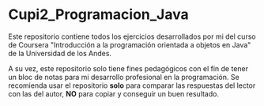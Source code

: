 # Cupi2_Programacion_Java
Este repositorio contiene todos los ejercicios desarrollados por mi del curso de Coursera "Introducción a la programación orientada a objetos en Java" de la Universidad de los Andes.

A su vez, este repositorio solo tiene fines pedagógicos con el fin de tener un bloc de notas para mi desarrollo profesional en la programación. Se recomienda usar el repositorio **solo** para comparar las respuestas del lector con las del autor, **NO** para copiar y conseguir un buen resultado.
